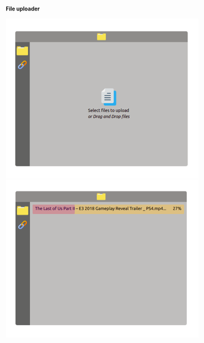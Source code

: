 <h4>File uploader</h4>

<img src="./.github/example/default.png" />

<img src="./.github/example/uploading-ex.png" />

